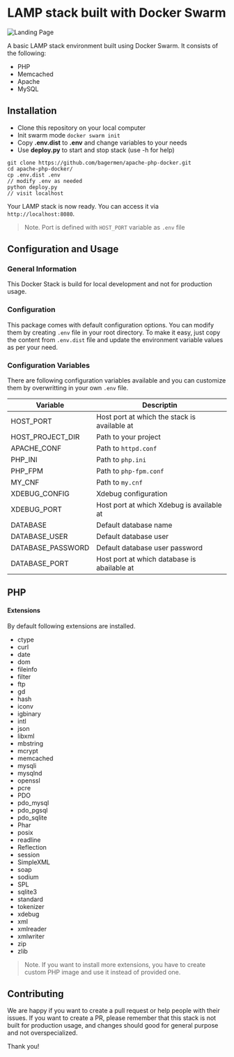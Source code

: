 #  LAMP stack built with Docker Swarm

![Landing Page](https://i.ibb.co/yQqfn3f/Screenshot-1.png)


A basic LAMP stack environment built using Docker Swarm. It consists of the following:

* PHP
* Memcached
* Apache
* MySQL

##  Installation

* Clone this repository on your local computer
* Init swarm mode `docker swarm init`
* Copy **.env.dist** to **.env** and change variables to your needs
* Use **deploy.py** to start and stop stack (use -h for help)

```shell
git clone https://github.com/bagermen/apache-php-docker.git
cd apache-php-docker/
cp .env.dist .env
// modify .env as needed
python deploy.py
// visit localhost
```

Your LAMP stack is now ready. You can access it via `http://localhost:8080`.
> Note. Port is defined with `HOST_PORT` variable as `.env` file

##  Configuration and Usage

### General Information
This Docker Stack is build for local development and not for production usage.

### Configuration
This package comes with default configuration options. You can modify them by creating `.env` file in your root directory.
To make it easy, just copy the content from `.env.dist` file and update the environment variable values as per your need.

### Configuration Variables
There are following configuration variables available and you can customize them by overwritting in your own `.env` file.

|Variable|Descriptin|
-|-
HOST_PORT|Host port at which the stack is available at
HOST_PROJECT_DIR|Path to your project
APACHE_CONF|Path to `httpd.conf`
PHP_INI|Path to `php.ini`
PHP_FPM|Path to `php-fpm.conf`
MY_CNF|Path to `my.cnf`
XDEBUG_CONFIG|Xdebug configuration
XDEBUG_PORT|Host port at which Xdebug is available at
DATABASE|Default database name
DATABASE_USER|Default database user
DATABASE_PASSWORD|Default database user password
DATABASE_PORT|Host port at which database is abailable at


## PHP

#### Extensions

By default following extensions are installed.
* ctype
* curl
* date
* dom
* fileinfo
* filter
* ftp
* gd
* hash
* iconv
* igbinary
* intl
* json
* libxml
* mbstring
* mcrypt
* memcached
* mysqli
* mysqlnd
* openssl
* pcre
* PDO
* pdo_mysql
* pdo_pgsql
* pdo_sqlite
* Phar
* posix
* readline
* Reflection
* session
* SimpleXML
* soap
* sodium
* SPL
* sqlite3
* standard
* tokenizer
* xdebug
* xml
* xmlreader
* xmlwriter
* zip
* zlib

> Note. If you want to install more extensions, you have to create custom PHP image and use it instead of provided one.


## Contributing
We are happy if you want to create a pull request or help people with their issues. If you want to create a PR, please remember that this stack is not built for production usage, and changes should good for general purpose and not overspecialized.

Thank you!